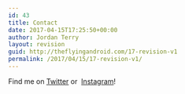 ```yaml
---
id: 43
title: Contact
date: 2017-04-15T17:25:50+00:00
author: Jordan Terry
layout: revision
guid: http://theflyingandroid.com/17-revision-v1
permalink: /2017/04/15/17-revision-v1/
---
```

Find me on [Twitter](https://twitter.com/FlyingAndroid) or &nbsp;[Instagram](https://www.instagram.com/theflyingandroid/)!